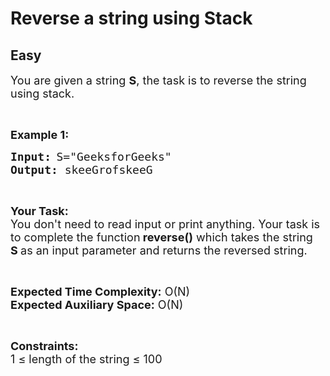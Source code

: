 # Reverse a string using Stack
## Easy 
<div class="problem-statement" style="user-select: auto;">
                <p style="user-select: auto;"></p><p style="user-select: auto;"><span style="font-size: 18px; user-select: auto;">You are given a string <strong style="user-select: auto;">S</strong>, the task is to reverse the string using stack.</span></p>

<p style="user-select: auto;">&nbsp;</p>

<p style="user-select: auto;"><span style="font-size: 18px; user-select: auto;"><strong style="user-select: auto;">Example 1:</strong></span></p>

<pre style="position: relative; user-select: auto;">
<span style="font-size: 18px; user-select: auto;"><strong style="user-select: auto;">Input:</strong></span> <span style="font-size: 18px; user-select: auto;">S="GeeksforGeeks"</span>
<span style="font-size: 18px; user-select: auto;"><strong style="user-select: auto;">Output:</strong></span><span style="font-size: 18px; user-select: auto;"> skeeGrofskeeG</span><div class="open_grepper_editor" title="Edit &amp; Save To Grepper" style="user-select: auto;"></div></pre>

<p style="user-select: auto;">&nbsp;</p>

<p style="user-select: auto;"><strong style="user-select: auto;"><span style="font-size: 18px; user-select: auto;">Your Task:</span></strong><br style="user-select: auto;">
<span style="font-size: 18px; user-select: auto;">You don't need to read input or print anything. Your task is to complete the function<strong style="user-select: auto;">&nbsp;reverse()</strong>&nbsp;which takes the string <strong style="user-select: auto;">S&nbsp;</strong>as an input parameter and returns the reversed string.</span></p>

<p style="user-select: auto;">&nbsp;</p>

<p style="user-select: auto;"><span style="font-size: 18px; user-select: auto;"><strong style="user-select: auto;">Expected Time Complexity:</strong>&nbsp;O(N)<br style="user-select: auto;">
<strong style="user-select: auto;">Expected Auxiliary Space:</strong>&nbsp;O(N)</span></p>

<p style="user-select: auto;">&nbsp;</p>

<p style="user-select: auto;"><span style="font-size: 18px; user-select: auto;"><strong style="user-select: auto;">Constraints:</strong></span><br style="user-select: auto;">
<span style="font-size: 18px; user-select: auto;">1 ≤ length of the string ≤ 100</span></p>

<p style="user-select: auto;">&nbsp;</p>
 <p style="user-select: auto;"></p>
            </div>